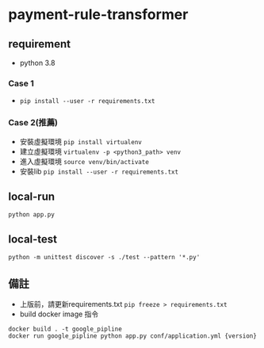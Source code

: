 # payment-rule-transformer

## requirement

- python 3.8

### Case 1
- `pip install --user -r requirements.txt`

### Case 2(推薦)
- 安裝虛擬環境 `pip install virtualenv`
- 建立虛擬環境 `virtualenv -p <python3_path> venv`
- 進入虛擬環境 `source venv/bin/activate`
- 安裝lib `pip install --user -r requirements.txt`


## local-run
```
python app.py
```

## local-test
```
python -m unittest discover -s ./test --pattern '*.py'
```

## 備註
- 上版前，請更新requirements.txt
`pip freeze > requirements.txt`
- build docker image 指令
```
docker build . -t google_pipline
docker run google_pipline python app.py conf/application.yml {version}
```
